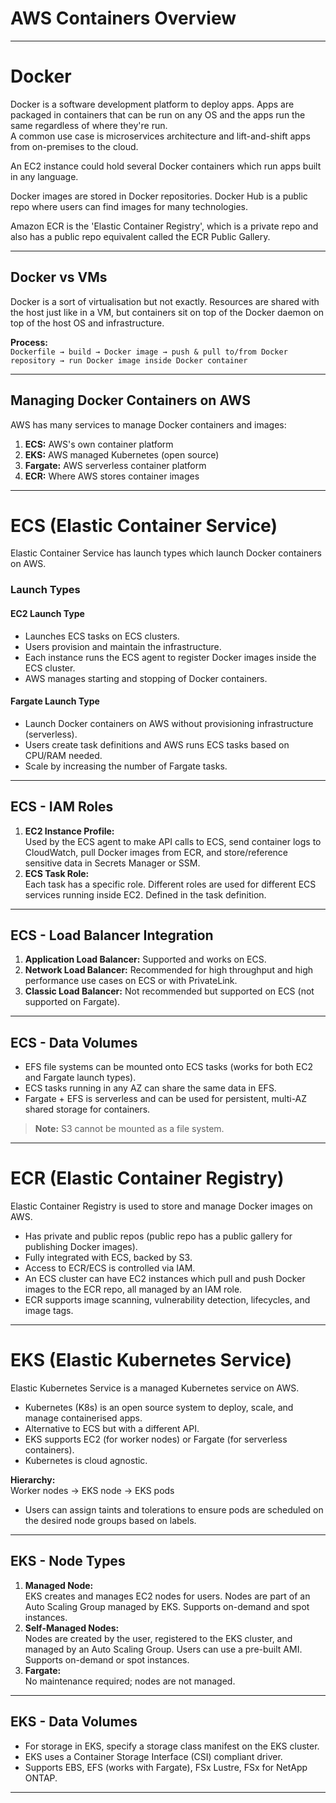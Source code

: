 # AWS Containers Overview

----

# Docker

Docker is a software development platform to deploy apps. Apps are packaged in containers that can be run on any OS and the apps run the same regardless of where they're run.  
A common use case is microservices architecture and lift-and-shift apps from on-premises to the cloud.

An EC2 instance could hold several Docker containers which run apps built in any language.

Docker images are stored in Docker repositories. Docker Hub is a public repo where users can find images for many technologies.

Amazon ECR is the 'Elastic Container Registry', which is a private repo and also has a public repo equivalent called the ECR Public Gallery.

---

## Docker vs VMs

Docker is a sort of virtualisation but not exactly. Resources are shared with the host just like in a VM, but containers sit on top of the Docker daemon on top of the host OS and infrastructure.

**Process:**  
`Dockerfile → build → Docker image → push & pull to/from Docker repository → run Docker image inside Docker container`

---

## Managing Docker Containers on AWS

AWS has many services to manage Docker containers and images:

1. **ECS:** AWS's own container platform  
2. **EKS:** AWS managed Kubernetes (open source)  
3. **Fargate:** AWS serverless container platform  
4. **ECR:** Where AWS stores container images  

---

# ECS (Elastic Container Service)

Elastic Container Service has launch types which launch Docker containers on AWS.

### Launch Types

#### EC2 Launch Type

- Launches ECS tasks on ECS clusters.
- Users provision and maintain the infrastructure.
- Each instance runs the ECS agent to register Docker images inside the ECS cluster.
- AWS manages starting and stopping of Docker containers.

#### Fargate Launch Type

- Launch Docker containers on AWS without provisioning infrastructure (serverless).
- Users create task definitions and AWS runs ECS tasks based on CPU/RAM needed.
- Scale by increasing the number of Fargate tasks.

---

## ECS - IAM Roles

1. **EC2 Instance Profile:**  
   Used by the ECS agent to make API calls to ECS, send container logs to CloudWatch, pull Docker images from ECR, and store/reference sensitive data in Secrets Manager or SSM.
2. **ECS Task Role:**  
   Each task has a specific role. Different roles are used for different ECS services running inside EC2. Defined in the task definition.

---

## ECS - Load Balancer Integration

1. **Application Load Balancer:** Supported and works on ECS.
2. **Network Load Balancer:** Recommended for high throughput and high performance use cases on ECS or with PrivateLink.
3. **Classic Load Balancer:** Not recommended but supported on ECS (not supported on Fargate).

---

## ECS - Data Volumes

- EFS file systems can be mounted onto ECS tasks (works for both EC2 and Fargate launch types).
- ECS tasks running in any AZ can share the same data in EFS.
- Fargate + EFS is serverless and can be used for persistent, multi-AZ shared storage for containers.

> **Note:** S3 cannot be mounted as a file system.

---

# ECR (Elastic Container Registry)

Elastic Container Registry is used to store and manage Docker images on AWS.  
- Has private and public repos (public repo has a public gallery for publishing Docker images).
- Fully integrated with ECS, backed by S3.
- Access to ECR/ECS is controlled via IAM.
- An ECS cluster can have EC2 instances which pull and push Docker images to the ECR repo, all managed by an IAM role.
- ECR supports image scanning, vulnerability detection, lifecycles, and image tags.

---

# EKS (Elastic Kubernetes Service)

Elastic Kubernetes Service is a managed Kubernetes service on AWS.

- Kubernetes (K8s) is an open source system to deploy, scale, and manage containerised apps.
- Alternative to ECS but with a different API.
- EKS supports EC2 (for worker nodes) or Fargate (for serverless containers).
- Kubernetes is cloud agnostic.

**Hierarchy:**  
Worker nodes → EKS node → EKS pods

- Users can assign taints and tolerations to ensure pods are scheduled on the desired node groups based on labels.

---

## EKS - Node Types

1. **Managed Node:**  
   EKS creates and manages EC2 nodes for users. Nodes are part of an Auto Scaling Group managed by EKS. Supports on-demand and spot instances.
2. **Self-Managed Nodes:**  
   Nodes are created by the user, registered to the EKS cluster, and managed by an Auto Scaling Group. Users can use a pre-built AMI. Supports on-demand or spot instances.
3. **Fargate:**  
   No maintenance required; nodes are not managed.

---

## EKS - Data Volumes

- For storage in EKS, specify a storage class manifest on the EKS cluster.
- EKS uses a Container Storage Interface (CSI) compliant driver.
- Supports EBS, EFS (works with Fargate), FSx Lustre, FSx for NetApp ONTAP.

---